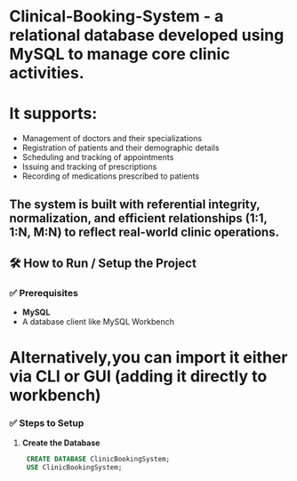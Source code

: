# Clinical-Booking-System -  a relational database developed using **MySQL** to manage core clinic activities. 
# It supports:
- Management of doctors and their specializations
- Registration of patients and their demographic details
- Scheduling and tracking of appointments
- Issuing and tracking of prescriptions
- Recording of medications prescribed to patients

The system is built with referential integrity, normalization, and efficient relationships (1:1, 1:N, M:N) to reflect real-world clinic operations.
---

## 🛠️ How to Run / Setup the Project
### ✅ Prerequisites
- **MySQL** 
- A database client like MySQL Workbench
  

# Alternatively,you can import it either via CLI or GUI (adding it directly to workbench)
### ✅ Steps to Setup

1. **Create the Database**
   ```sql
    CREATE DATABASE ClinicBookingSystem;
    USE ClinicBookingSystem;
